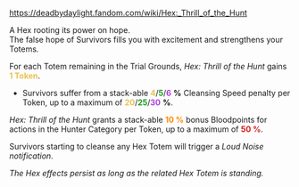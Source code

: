 https://deadbydaylight.fandom.com/wiki/Hex:_Thrill_of_the_Hunt

<p>A Hex rooting its power on hope.<br/>The false hope of Survivors fills you with excitement and strengthens your Totems.
<p>For each Totem remaining in the Trial Grounds, <i>Hex: Thrill of the Hunt</i> gains <b><span class="clr clr2" style="color: #e8c252 ;">1 Token</span></b>.
</p>
<ul><li>Survivors suffer from a stack-able <span class="clr" style="color: #e8c252;"><b>4</b></span>/<span class="clr" style="color: #199b1e;"><b>5</b></span>/<span class="clr" style="color: #ac3ee3;"><b>6</b></span> <b>%</b> Cleansing Speed penalty per Token, up to a maximum of <span class="clr" style="color: #e8c252;"><b>20</b></span>/<span class="clr" style="color: #199b1e;"><b>25</b></span>/<span class="clr" style="color: #ac3ee3;"><b>30</b></span> <b>%</b>.</li></ul>
<p><i>Hex: Thrill of the Hunt</i> grants a stack-able <b><span class="clr clr6" style="color: #ff8800 ;">10 %</span></b> bonus Bloodpoints  for actions in the Hunter  Category per Token, up to a maximum of <b><span class="clr clr8" style="color: #d41c1c ;">50 %</span></b>.
</p><p>Survivors starting to cleanse any Hex Totem will trigger a <i>Loud Noise notification</i>.
</p><p><i>The Hex effects persist as long as the related Hex Totem  is standing.</i>
</p>
</p>